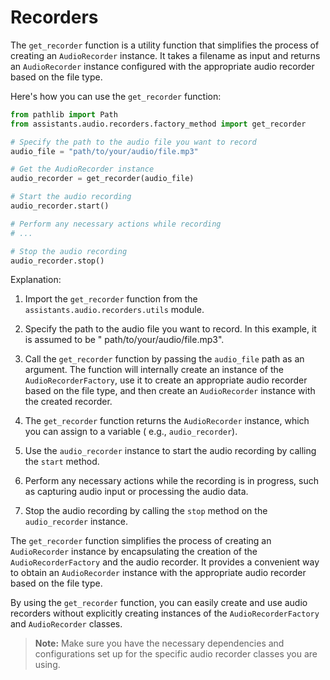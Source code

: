 # Recorders

The `get_recorder` function is a utility function that simplifies the process of creating an `AudioRecorder` instance.
It takes a filename as input and returns an `AudioRecorder` instance configured with the appropriate audio recorder
based on the file type.

Here's how you can use the `get_recorder` function:

```python
from pathlib import Path
from assistants.audio.recorders.factory_method import get_recorder

# Specify the path to the audio file you want to record
audio_file = "path/to/your/audio/file.mp3"

# Get the AudioRecorder instance
audio_recorder = get_recorder(audio_file)

# Start the audio recording
audio_recorder.start()

# Perform any necessary actions while recording
# ...

# Stop the audio recording
audio_recorder.stop()
```

Explanation:

1. Import the `get_recorder` function from the `assistants.audio.recorders.utils` module.

2. Specify the path to the audio file you want to record. In this example, it is assumed to be "
   path/to/your/audio/file.mp3".

3. Call the `get_recorder` function by passing the `audio_file` path as an argument. The function will internally create
   an instance of the `AudioRecorderFactory`, use it to create an appropriate audio recorder based on the file type, and
   then create an `AudioRecorder` instance with the created recorder.

4. The `get_recorder` function returns the `AudioRecorder` instance, which you can assign to a variable (
   e.g., `audio_recorder`).

5. Use the `audio_recorder` instance to start the audio recording by calling the `start` method.

6. Perform any necessary actions while the recording is in progress, such as capturing audio input or processing the
   audio data.

7. Stop the audio recording by calling the `stop` method on the `audio_recorder` instance.

The `get_recorder` function simplifies the process of creating an `AudioRecorder` instance by encapsulating the creation
of the `AudioRecorderFactory` and the audio recorder. It provides a convenient way to obtain an `AudioRecorder` instance
with the appropriate audio recorder based on the file type.

By using the `get_recorder` function, you can easily create and use audio recorders without explicitly creating
instances of the `AudioRecorderFactory` and `AudioRecorder` classes.

> **Note:** Make sure you have the necessary dependencies and configurations set up for the specific audio recorder
> classes you are using.